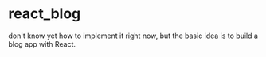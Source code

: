 # react_blog
don't know yet how to implement it right now, but the basic idea is to build a blog app with React.

